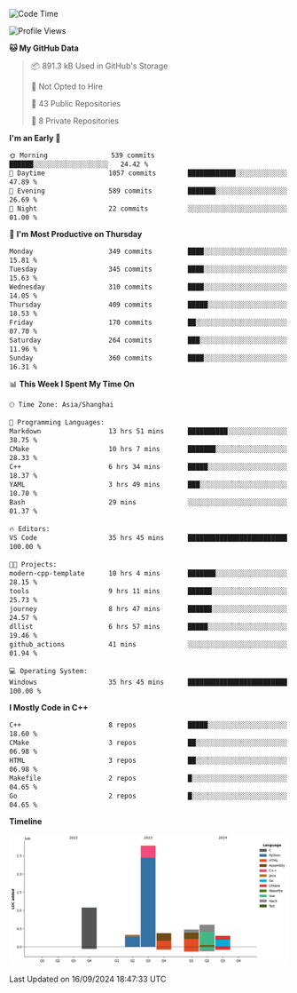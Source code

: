<!--
**Salvely/Salvely** is a ✨ _special_ ✨ repository because its `README.md` (this file) appears on your GitHub profile.

Here are some ideas to get you started:

- 🔭 I’m currently working on ...
- 🌱 I’m currently learning ...
- 👯 I’m looking to collaborate on ...
- 🤔 I’m looking for help with ...
- 💬 Ask me about ...
- 📫 How to reach me: ...
- 😄 Pronouns: ...
- ⚡ Fun fact: ...
-->

<!--START_SECTION:waka-->
![Code Time](http://img.shields.io/badge/Code%20Time-1%2C037%20hrs-blue)

![Profile Views](http://img.shields.io/badge/Profile%20Views-1-blue)

**🐱 My GitHub Data** 

> 📦 891.3 kB Used in GitHub's Storage 
 > 
> 🚫 Not Opted to Hire
 > 
> 📜 43 Public Repositories 
 > 
> 🔑 8 Private Repositories 
 > 
**I'm an Early 🐤** 

```text
🌞 Morning                539 commits         ██████░░░░░░░░░░░░░░░░░░░   24.42 % 
🌆 Daytime                1057 commits        ████████████░░░░░░░░░░░░░   47.89 % 
🌃 Evening                589 commits         ███████░░░░░░░░░░░░░░░░░░   26.69 % 
🌙 Night                  22 commits          ░░░░░░░░░░░░░░░░░░░░░░░░░   01.00 % 
```
📅 **I'm Most Productive on Thursday** 

```text
Monday                   349 commits         ████░░░░░░░░░░░░░░░░░░░░░   15.81 % 
Tuesday                  345 commits         ████░░░░░░░░░░░░░░░░░░░░░   15.63 % 
Wednesday                310 commits         ████░░░░░░░░░░░░░░░░░░░░░   14.05 % 
Thursday                 409 commits         █████░░░░░░░░░░░░░░░░░░░░   18.53 % 
Friday                   170 commits         ██░░░░░░░░░░░░░░░░░░░░░░░   07.70 % 
Saturday                 264 commits         ███░░░░░░░░░░░░░░░░░░░░░░   11.96 % 
Sunday                   360 commits         ████░░░░░░░░░░░░░░░░░░░░░   16.31 % 
```


📊 **This Week I Spent My Time On** 

```text
🕑︎ Time Zone: Asia/Shanghai

💬 Programming Languages: 
Markdown                 13 hrs 51 mins      ██████████░░░░░░░░░░░░░░░   38.75 % 
CMake                    10 hrs 7 mins       ███████░░░░░░░░░░░░░░░░░░   28.33 % 
C++                      6 hrs 34 mins       █████░░░░░░░░░░░░░░░░░░░░   18.37 % 
YAML                     3 hrs 49 mins       ███░░░░░░░░░░░░░░░░░░░░░░   10.70 % 
Bash                     29 mins             ░░░░░░░░░░░░░░░░░░░░░░░░░   01.37 % 

🔥 Editors: 
VS Code                  35 hrs 45 mins      █████████████████████████   100.00 % 

🐱‍💻 Projects: 
modern-cpp-template      10 hrs 4 mins       ███████░░░░░░░░░░░░░░░░░░   28.15 % 
tools                    9 hrs 11 mins       ██████░░░░░░░░░░░░░░░░░░░   25.73 % 
journey                  8 hrs 47 mins       ██████░░░░░░░░░░░░░░░░░░░   24.57 % 
dllist                   6 hrs 57 mins       █████░░░░░░░░░░░░░░░░░░░░   19.46 % 
github_actions           41 mins             ░░░░░░░░░░░░░░░░░░░░░░░░░   01.94 % 

💻 Operating System: 
Windows                  35 hrs 45 mins      █████████████████████████   100.00 % 
```

**I Mostly Code in C++** 

```text
C++                      8 repos             █████░░░░░░░░░░░░░░░░░░░░   18.60 % 
CMake                    3 repos             ██░░░░░░░░░░░░░░░░░░░░░░░   06.98 % 
HTML                     3 repos             ██░░░░░░░░░░░░░░░░░░░░░░░   06.98 % 
Makefile                 2 repos             █░░░░░░░░░░░░░░░░░░░░░░░░   04.65 % 
Go                       2 repos             █░░░░░░░░░░░░░░░░░░░░░░░░   04.65 % 
```



**Timeline**

![Lines of Code chart](https://raw.githubusercontent.com/Salvely/Salvely/main/assets/bar_graph.png)


 Last Updated on 16/09/2024 18:47:33 UTC
<!--END_SECTION:waka-->
<!-- ### [![Typing SVG](https://readme-typing-svg.demolab.com?font=JetBrains+Mono&size=22&pause=1000&width=435&height=70&lines=Hi!+I'm+Wen+Gao.+Nice+to+see+you!)](https://git.io/typing-svg)

[![Salvely's GitHub stats](https://github-readme-stats.vercel.app/api?username=Salvely&count_private=true&show_icons=true&theme=buefy&include_all_commits=true)](https://github.com/anuraghazr/github-readme-stats)
[![Top Langs](https://github-readme-stats.vercel.app/api/top-langs/?username=Salvely)](https://github.com/anuraghazr/github-readme-stats)


![Leetcode Stats](https://leetcard.jacoblin.cool/Salvely?theme=wtf&font=Kameron&ext=activity&show_rank=true)

![](https://komarev.com/ghpvc/?username=Salvely)
-->
